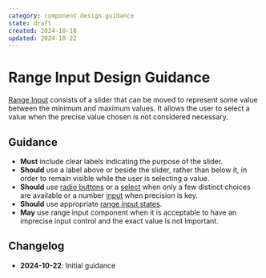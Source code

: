 ```yaml
---
category: component design guidance
state: draft
created: 2024-10-18
updated: 2024-10-22
---
```


# Range Input Design Guidance

[Range Input](https://clarity.design/documentation/range) consists of a slider that can be moved to represent some value between the minimum and maximum values. It allows the user to select a value when the precise value chosen is not considered necessary.

## Guidance

- **Must** include clear labels indicating the purpose of the slider.
- **Should** use a label above or beside the slider, rather than below it, in order to remain visible while the user is selecting a value.
- **Should** use [radio buttons](https://clarity.design/documentation/radio) or a [select](https://clarity.design/documentation/select) when only a few distinct choices are available or a number [input](https://clarity.design/documentation/input) when precision is key.
- **Should** use appropriate [range input states](https://clarity.design/documentation/range#states).
- **May** use range input component when it is acceptable to have an imprecise input control and the exact value is not important.

## Changelog

- **2024-10-22**: Initial guidance
